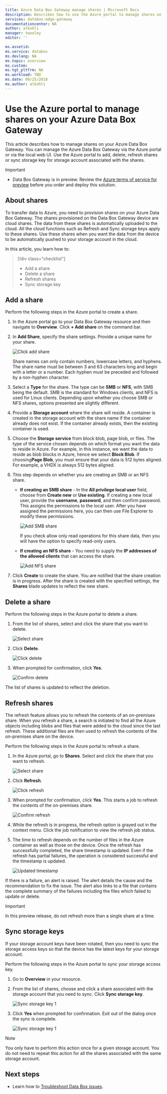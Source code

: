 ```yaml
---
title: Azure Data Box Gateway manage shares | Microsoft Docs 
description: Describes how to use the Azure portal to manage shares on your Azure Data Box Gateway.
services: databox-edge-gateway
documentationcenter: NA
author: alkohli
manager: twooley
editor: ''

ms.assetid: 
ms.service: databox
ms.devlang: NA
ms.topic: overview
ms.custom: 
ms.tgt_pltfrm: NA
ms.workload: TBD
ms.date: 09/25/2018
ms.author: alkohli
---
```

# Use the Azure portal to manage shares on your Azure Data Box Gateway 

This article describes how to manage shares on your Azure Data Box Gateway. You can manage the Azure Data Box Gateway via the Azure portal or via the local web UI. Use the Azure portal to add, delete, refresh shares or sync storage key for storage account associated with the shares.

> [!IMPORTANT]
> - Data Box Gateway is in preview. Review the [Azure terms of service for preview](https://azure.microsoft.com/support/legal/preview-supplemental-terms/) before you order and deploy this solution.


## About shares

To transfer data to Azure, you need to provision shares on your Azure Data Box Gateway. The shares provisioned on the Data Box Gateway device are cloud shares. The data from these shares is automatically uploaded to the cloud. All the cloud functions such as Refresh and Sync storage keys apply to these shares. Use these shares when you want the data from the device to be automatically pushed to your storage account in the cloud.

In this article, you learn how to:

> [!div class="checklist"]
> * Add a share
> * Delete a share
> * Refresh shares
> * Sync storage key


## Add a share

Perform the following steps in the Azure portal to create a share.

1. In the Azure portal go to your Data Box Gateway resource and then navigate to **Overview**. Click **+ Add share** on the command bar.
2. In **Add Share**, specify the share settings. Provide a unique name for your share.

    ![Click add share](media/data-box-gateway-manage-shares/add-share-1.png)

    Share names can only contain numbers, lowercase letters, and hyphens. The share name must be between 3 and 63 characters long and begin with a letter or a number. Each hyphen must be preceded and followed by a non-hyphen character.

3. Select a **Type** for the share. The type can be **SMB** or **NFS**, with SMB being the default. SMB is the standard for Windows clients, and NFS is used for Linux clients. Depending upon whether you choose SMB or NFS shares, options presented are slightly different.

4. Provide a **Storage account** where the share will reside. A container is created in the storage account with the share name if the container already does not exist. If the container already exists, then the existing container is used.

5. Choose the **Storage service** from block blob, page blob, or files. The type of the service chosen depends on which format you want the data to reside in Azure. For example, in this instance, we want the data to reside as blob blocks in Azure, hence we select **Block Blob**. If choosing**Page Blob**, you must ensure that your data is 512 bytes aligned. For example, a VHDX is always 512 bytes aligned.

6. This step depends on whether you are creating an SMB or an NFS share.
    - **If creating an SMB share** - In the **All privilege local user** field, choose from **Create new** or **Use existing**. If creating a new local user, provide the **username**, **password**, and then confirm password. This assigns the permissions to the local user. After you have assigned the permissions here, you can then use File Explorer to modify these permissions.

        ![Add SMB share](media/data-box-gateway-manage-shares/add-share-2.png)

        If you check allow only read operations for this share data, then you will have the option to specify read-only users.
    - **If creating an NFS share** - You need to supply the **IP addresses of the allowed clients** that can access the share.

        ![Add NFS share](media/data-box-gateway-manage-shares/add-share-3.png)

7. Click **Create** to create the share. You are notified that the share creation is in progress. After the share is created with the specified settings, the **Shares** blade updates to reflect the new share.
 
## Delete a share

Perform the following steps in the Azure portal to delete a share.

1. From the list of shares, select and click the share that you want to delete.

    ![Select share](media/data-box-gateway-manage-shares/delete-1.png)

2. Click **Delete**. 

    ![Click delete](media/data-box-gateway-manage-shares/delete-2.png)

3. When prompted for confirmation, click **Yes**.

    ![Confirm delete](media/data-box-gateway-manage-shares/delete-3.png)

The list of shares is updated to reflect the deletion.


## Refresh shares

The refresh feature allows you to refresh the contents of an on-premises share. When you refresh a share, a search is initiated to find all the Azure objects including blobs and files that were added to the cloud since the last refresh. These additional files are then used to refresh the contents of the on-premises share on the device. 

Perform the following steps in the Azure portal to refresh a share.

1.	In the Azure portal, go to **Shares**. Select and click the share that you want to refresh.

    ![Select share](media/data-box-gateway-manage-shares/refresh-1.png)

2.	Click **Refresh**. 

    ![Click refresh](media/data-box-gateway-manage-shares/refresh-2.png)
 
3.	When prompted for confirmation, click **Yes**. This starts a job to refresh the contents of the on-premises share. 

    ![Confirm refresh](media/data-box-gateway-manage-shares/refresh-3.png)
 
4.	While the refresh is in progress, the refresh option is grayed out in the context menu. Click the job notification to view the refresh job status.

5.	The time to refresh depends on the number of files in the Azure container as well as those on the device. Once the refresh has successfully completed, the share timestamp is updated. Even if the refresh has partial failures, the operation is considered successful and the timestamp is updated. 

    ![Updated timestamp](media/data-box-gateway-manage-shares/refresh-4.png)
 
If there is a failure, an alert is raised. The alert details the cause and the recommendation to fix the issue. The alert also links to a file that contains the complete summary of the failures including the files which failed to update or delete.

>[!IMPORTANT]
> In this preview release, do not refresh more than a single share at a time.

## Sync storage keys

If your storage account keys have been rotated, then you need to sync the storage access keys so that the device has the latest keys for your storage account.

Perform the following steps in the Azure portal to sync your storage access key.

1. Go to **Overview** in your resource. 
2. From the list of shares, choose and click a share associated with the storage account that you need to sync. Click **Sync storage key**. 

     ![Sync storage key 1](media/data-box-gateway-manage-shares/sync-storage-key-1.png)

3. Click **Yes** when prompted for confirmation. Exit out of the dialog once the sync is complete.

     ![Sync storage key 1](media/data-box-gateway-manage-shares/sync-storage-key-2.png)

>[!NOTE]
> You only have to perform this action once for a given storage account. You do not need to repeat this action for all the shares associated with the same storage account.


## Next steps

- Learn how to [Troubleshoot Data Box issues](data-box-faq.md).
